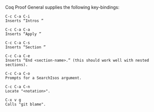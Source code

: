 Coq Proof General supplies the following key-bindings:

    C-c C-a C-i
    Inserts “Intros ”

    C-c C-a C-a
    Inserts “Apply ”

    C-c C-a C-s
    Inserts “Section ”

    C-c C-a C-e
    Inserts “End <section-name>.” (this should work well with nested sections).

    C-c C-a C-o
    Prompts for a SearchIsos argument.

    C-c C-a C-n
    Locate "<notation>". 
    
    C-x v g
    Calls "git blame".
